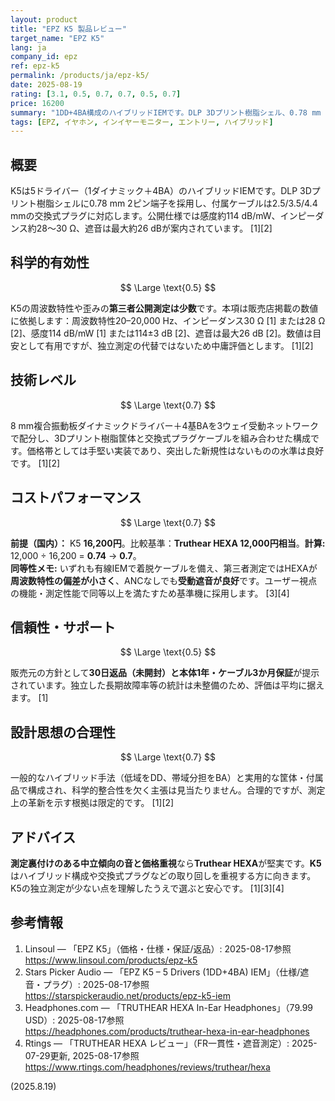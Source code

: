 ```yaml
---
layout: product
title: "EPZ K5 製品レビュー"
target_name: "EPZ K5"
lang: ja
company_id: epz
ref: epz-k5
permalink: /products/ja/epz-k5/
date: 2025-08-19
rating: [3.1, 0.5, 0.7, 0.7, 0.5, 0.7]
price: 16200
summary: "1DD+4BA構成のハイブリッドIEMです。DLP 3Dプリント樹脂シェル、0.78 mm 2ピン着脱ケーブル、2.5/3.5/4.4 mmの交換式プラグに対応します。実売は約16,200円で、本体1年・ケーブル3か月保証です。価格対抗軸はTruthear HEXAです。"
tags: [EPZ, イヤホン, インイヤーモニター, エントリー, ハイブリッド]
---
```

## 概要

K5は5ドライバー（1ダイナミック＋4BA）のハイブリッドIEMです。DLP 3Dプリント樹脂シェルに0.78 mm 2ピン端子を採用し、付属ケーブルは2.5/3.5/4.4 mmの交換式プラグに対応します。公開仕様では感度約114 dB/mW、インピーダンス約28～30 Ω、遮音は最大約26 dBが案内されています。 [1][2]

## 科学的有効性

$$ \Large \text{0.5} $$

K5の周波数特性や歪みの**第三者公開測定は少数**です。本項は販売店掲載の数値に依拠します：周波数特性20–20,000 Hz、インピーダンス30 Ω [1] または28 Ω [2]、感度114 dB/mW [1] または114±3 dB [2]、遮音は最大26 dB [2]。数値は目安として有用ですが、独立測定の代替ではないため中庸評価とします。 [1][2]

## 技術レベル

$$ \Large \text{0.7} $$

8 mm複合振動板ダイナミックドライバー＋4基BAを3ウェイ受動ネットワークで配分し、3Dプリント樹脂筐体と交換式プラグケーブルを組み合わせた構成です。価格帯としては手堅い実装であり、突出した新規性はないものの水準は良好です。 [1][2]

## コストパフォーマンス

$$ \Large \text{0.7} $$

**前提（国内）：** K5 **16,200円**。比較基準：**Truthear HEXA 12,000円相当**。**計算:** 12,000 ÷ 16,200 = **0.74** → **0.7**。  
**同等性メモ:** いずれも有線IEMで着脱ケーブルを備え、第三者測定ではHEXAが**周波数特性の偏差が小さく**、ANCなしでも**受動遮音が良好**です。ユーザー視点の機能・測定性能で同等以上を満たすため基準機に採用します。 [3][4]

## 信頼性・サポート

$$ \Large \text{0.5} $$

販売元の方針として**30日返品（未開封）**と**本体1年・ケーブル3か月保証**が提示されています。独立した長期故障率等の統計は未整備のため、評価は平均に据えます。 [1]

## 設計思想の合理性

$$ \Large \text{0.7} $$

一般的なハイブリッド手法（低域をDD、帯域分担をBA）と実用的な筐体・付属品で構成され、科学的整合性を欠く主張は見当たりません。合理的ですが、測定上の革新を示す根拠は限定的です。 [1][2]

## アドバイス

**測定裏付けのある中立傾向の音と価格重視**なら**Truthear HEXA**が堅実です。**K5**はハイブリッド構成や交換式プラグなどの取り回しを重視する方に向きます。K5の独立測定が少ない点を理解したうえで選ぶと安心です。 [1][3][4]

## 参考情報

1. Linsoul — 「EPZ K5」（価格・仕様・保証/返品）: 2025-08-17参照  
https://www.linsoul.com/products/epz-k5  
2. Stars Picker Audio — 「EPZ K5 – 5 Drivers (1DD+4BA) IEM」（仕様/遮音・プラグ）: 2025-08-17参照  
https://starspickeraudio.net/products/epz-k5-iem  
3. Headphones.com — 「TRUTHEAR HEXA In-Ear Headphones」（79.99 USD）: 2025-08-17参照  
https://headphones.com/products/truthear-hexa-in-ear-headphones  
4. Rtings — 「TRUTHEAR HEXA レビュー」（FR一貫性・遮音測定）: 2025-07-29更新, 2025-08-17参照  
https://www.rtings.com/headphones/reviews/truthear/hexa

(2025.8.19)

